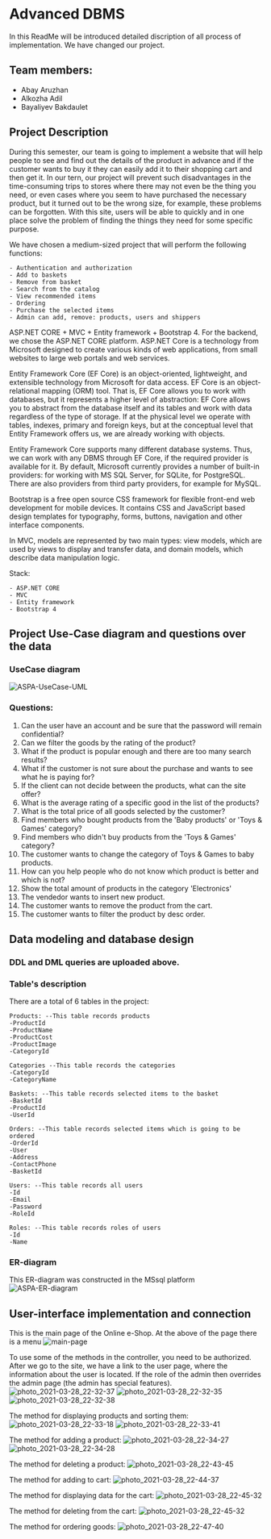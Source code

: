 # Advanced DBMS

In this ReadMe will be introduced detailed discription of all process of implementation. We have changed our project.

## Team members:
* Abay Aruzhan
* Alkozha Adil
* Bayaliyev Bakdaulet

## Project Description
During this semester, our team is going to implement a website that will help people to see and find out the details of the product in advance and if the customer wants to buy it they can easily add it to their shopping cart and then get it. In our tern, our project will prevent such disadvantages in the time-consuming trips to stores where there may not even be the thing you need, or even cases where you seem to have purchased the necessary product, but it turned out to be the wrong size, for example, these problems can be forgotten. With this site, users will be able to quickly and in one place solve the problem of finding the things they need for some specific purpose.

We have chosen a medium-sized project that will perform the following functions:
```
- Authentication and authorization
- Add to baskets
- Remove from basket
- Search from the catalog
- View recommended items
- Ordering
- Purchase the selected items
- Admin can add, remove: products, users and shippers
```
ASP.NET CORE + MVC + Entity framework + Bootstrap 4.
For the backend, we chose the ASP.NET CORE platform.
ASP.NET Core is a technology from Microsoft designed to create various kinds of web applications, from small websites to large web portals and web services.

Entity Framework Core (EF Core) is an object-oriented, lightweight, and extensible technology from Microsoft for data access. EF Core is an object-relational mapping (ORM) tool. That is, EF Core allows you to work with databases, but it represents a higher level of abstraction: EF Core allows you to abstract from the database itself and its tables and work with data regardless of the type of storage. If at the physical level we operate with tables, indexes, primary and foreign keys, but at the conceptual level that Entity Framework offers us, we are already working with objects.

Entity Framework Core supports many different database systems. Thus, we can work with any DBMS through EF Core, if the required provider is available for it.
By default, Microsoft currently provides a number of built-in providers: for working with MS SQL Server, for SQLite, for PostgreSQL. There are also providers from third party providers, for example for MySQL.

Bootstrap is a free open source CSS framework for flexible front-end web development for mobile devices. It contains CSS and JavaScript based design templates for typography, forms, buttons, navigation and other interface components.

In MVC, models are represented by two main types: view models, which are used by views to display and transfer data, and domain models, which describe data manipulation logic.

Stack:
```
- ASP.NET CORE 
- MVC
- Entity framework
- Bootstrap 4
```




## Project Use-Case diagram and questions over the data
### UseCase diagram

![ASPA-UseCase-UML](https://user-images.githubusercontent.com/44058615/112758366-d822ca80-900f-11eb-8363-62ba82b57b0c.jpg)

### Questions:
1. Can the user have an account and be sure that the password will remain confidential?
2. Can we filter the goods by the rating of the product?
3. What if the product is popular enough and there are too many search results?
4. What if the customer is not sure about the purchase and wants to see what he is paying for?
5. If the client can not decide between the products, what can the site offer?
6. What is the average rating of a specific good in the list of the products?
7. What is the total price of all goods selected by the customer?
8. Find members who bought products from the 'Baby products' or 'Toys & Games'  category?
9. Find members who didn't buy products from the 'Toys & Games' category?
10. The customer wants to change the category of Toys & Games to baby products.
11. How can you help people who do not know which product is better and which is not?
12. Show the total amount of products in the category 'Electronics'
13. The vendedor wants to insert new product.
14. The customer wants to remove the product from the cart. 
15. The customer wants to filter the product by desc order.

##  Data modeling and database design
### DDL and DML queries are uploaded above.

### Table's description
There are a total of 6 tables in the project:
```
Products: --This table records products
-ProductId
-ProductName
-ProductCost
-ProductImage
-CategoryId

Categories --This table records the categories
-CategoryId
-CategoryName

Baskets: --This table records selected items to the basket
-BasketId
-ProductId
-UserId

Orders: --This table records selected items which is going to be ordered
-OrderId
-User
-Address
-ContactPhone
-BasketId

Users: --This table records all users 
-Id
-Email
-Password
-RoleId

Roles: --This table records roles of users
-Id
-Name

```
### ER-diagram 
This ER-diagram was constructed in the MSsql platform
![ASPA-ER-diagram](https://user-images.githubusercontent.com/44058615/112758441-3d76bb80-9010-11eb-85d2-dfb34bca0dd4.jpg)


## User-interface implementation and connection
This is the main page of the Online e-Shop. At the above of the page there is a menu
![main-page](https://user-images.githubusercontent.com/44058615/112759430-c2fc6a80-9014-11eb-825a-306e62c29d44.jpg)


To use some of the methods in the controller, you need to be authorized. After we go to the site, we have a link to the user page, where the information about the user is located. If the role of the admin then overrides the admin page (the admin has special features).
![photo_2021-03-28_22-32-37](https://user-images.githubusercontent.com/44058615/112759596-84b37b00-9015-11eb-8059-f94b8e372ff5.jpg)
![photo_2021-03-28_22-32-35](https://user-images.githubusercontent.com/44058615/112759597-85e4a800-9015-11eb-9d77-86246576d046.jpg)
![photo_2021-03-28_22-32-38](https://user-images.githubusercontent.com/44058615/112759598-85e4a800-9015-11eb-8598-dd272f372110.jpg)


The method for displaying products and sorting them:
![photo_2021-03-28_22-33-18](https://user-images.githubusercontent.com/44058615/112759614-99900e80-9015-11eb-817e-954655ef765f.jpg)
![photo_2021-03-28_22-33-41](https://user-images.githubusercontent.com/44058615/112759624-a7de2a80-9015-11eb-897f-4785d0c425e7.jpg)

The method for adding a product: 
![photo_2021-03-28_22-34-27](https://user-images.githubusercontent.com/44058615/112759643-c8a68000-9015-11eb-90db-9a158e6775be.jpg)
![photo_2021-03-28_22-34-28](https://user-images.githubusercontent.com/44058615/112759642-c6442600-9015-11eb-9bbc-a234532ba477.jpg)


The method for deleting a product: 
![photo_2021-03-28_22-43-45](https://user-images.githubusercontent.com/44058615/112759943-11126d80-9017-11eb-81ea-b04e05c37d80.jpg)

The method for adding to cart:
![photo_2021-03-28_22-44-37](https://user-images.githubusercontent.com/44058615/112759977-2e473c00-9017-11eb-9d76-856ccbff9d8a.jpg)

The method for displaying data for the cart:
![photo_2021-03-28_22-45-32](https://user-images.githubusercontent.com/44058615/112760012-4fa82800-9017-11eb-952f-812b13e81d43.jpg)

The method for deleting from the cart:
![photo_2021-03-28_22-45-32](https://user-images.githubusercontent.com/44058615/112760032-5fc00780-9017-11eb-9fe0-723a65b9c7d1.jpg)


The method for ordering goods:
![photo_2021-03-28_22-47-40](https://user-images.githubusercontent.com/44058615/112760096-9c8bfe80-9017-11eb-9888-eda7f13321c3.jpg)

